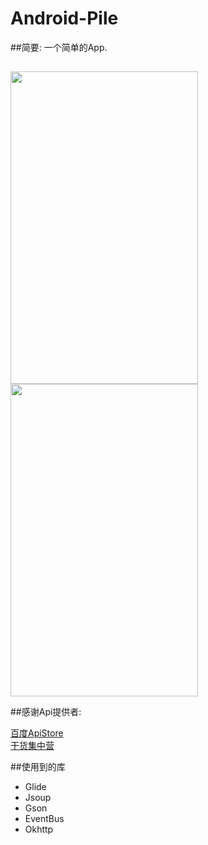 # Android-Pile
##简要:
  一个简单的App.
##  
 <image  src="https://github.com/fromten/Android-Pile/blob/master/phonescreen2.png" width=300 height=500/>
 <image  src="https://github.com/fromten/Android-Pile/blob/master/device-2016-07-11-234604.png" width=300 height=500/>
 
##感谢Api提供者:

<a href='http://apistore.baidu.com/' >百度ApiStore</a>
</br>
<a href='http://gank.io/api' >干货集中营</a>

##使用到的库
<ul>
<li>Glide</li>
<li>Jsoup</li>
<li>Gson</li>
<li>EventBus</li>
<li>Okhttp</li>
</ul>
  
